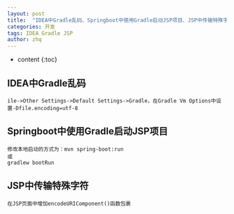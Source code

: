 ```yaml
---
layout: post
title:  "IDEA中Gradle乱码、Springboot中使用Gradle启动JSP项目、JSP中传输特殊字符"
categories: 开发
tags: IDEA Gradle JSP
author: zhq
---
```


* content
{:toc}



## IDEA中Gradle乱码


```text
ile->Other Settings->Default Settings->Gradle，在Gradle Vm Options中设置-Dfile.encoding=utf-8
```

## Springboot中使用Gradle启动JSP项目

```text
修改本地启动的方式为：mvn spring-boot:run   
或
gradlew bootRun
```

## JSP中传输特殊字符

```text
在JSP页面中增加encodeURIComponent()函数包裹
```